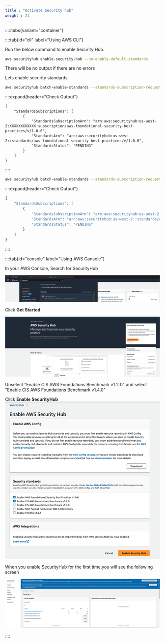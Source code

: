 ```yaml
---
title : "Activate Security hub"
weight : 21
---
```





:::::tabs{variant="container"}

::::tab{id="cli" label="Using AWS CLI"}


Run the below command to enable Security Hub.


```bash
aws securityhub enable-security-hub --no-enable-default-standards
```
There will be no output if there are no errors

Lets enable security standards


```bash
aws securityhub batch-enable-standards --standards-subscription-requests '[{"StandardsArn":"arn:aws:securityhub:us-west-2::standards/aws-foundational-security-best-practices/v/1.0.0"}]'  
```

::::expand{header="Check Output"}

```
{
    "StandardsSubscriptions": [
        {
            "StandardsSubscriptionArn": "arn:aws:securityhub:us-west-2:XXXXXXXXXXXX:subscription/aws-foundational-security-best-practices/v/1.0.0",
            "StandardsArn": "arn:aws:securityhub:us-west-2::standards/aws-foundational-security-best-practices/v/1.0.0",
            "StandardsStatus": "PENDING"
        }
    ]
}
```
::::

```bash
aws securityhub batch-enable-standards --standards-subscription-requests '[{"StandardsArn":"arn:aws:securityhub:us-west-2::standards/cis-aws-foundations-benchmark/v/1.4.0"}]'  
```

::::expand{header="Check Output"}
```bash
{
    "StandardsSubscriptions": [
        {
            "StandardsSubscriptionArn": "arn:aws:securityhub:us-west-2:XXXXXXXXXXXX:subscription/aws-foundational-security-best-practices/v/1.0.0",
            "StandardsArn": "arn:aws:securityhub:us-west-2::standards/cis-aws-foundations-benchmark/v/1.4.0",
            "StandardsStatus": "PENDING"
        }
    ]
}

```



::::

::::tab{id="console" label="Using AWS Console"}

In your AWS Console, Search for SecurityHub

![Search for SecurityHub](/static/images/image-security/devsecops-inspector/SecurityHub-search.png)

Click **Get Started**

![Security Hub Get Started](/static/images/image-security/devsecops-inspector/SecurityHub-goto.png)

Unselect "Enable CIS AWS Foundations Benchmark v1.2.0"  and select "Enable CIS AWS Foundations Benchmark v1.4.0"

Click **Enable SecurityHub**
![Enable Security Hub](/static/images/image-security/devsecops-inspector/SecurityHub-enable.png)


When you enable SecurityHub for the first time,you will see the following screen

![Security Hub Enabled](/static/images/image-security/devsecops-inspector/SecurityHub-enabled.png)

::::
